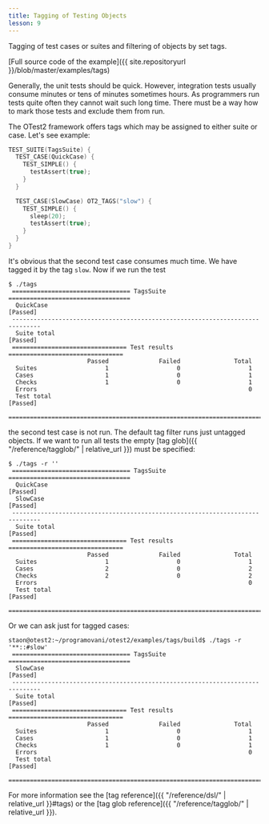 ```yaml
---
title: Tagging of Testing Objects
lesson: 9
---
```

Tagging of test cases or suites and filtering of objects by set tags.

[Full source code of the example]({{ site.repositoryurl }}/blob/master/examples/tags)

Generally, the unit tests should be quick. However, integration tests usually
consume minutes or tens of minutes sometimes hours. As programmers run 
tests quite often they cannot wait such  long time. There must be a way
how to mark those tests and exclude them from run.

The OTest2 framework offers tags which may be assigned to either suite or case.
Let's see example:

```c++
TEST_SUITE(TagsSuite) {
  TEST_CASE(QuickCase) {
    TEST_SIMPLE() {
      testAssert(true);
    }
  }

  TEST_CASE(SlowCase) OT2_TAGS("slow") {
    TEST_SIMPLE() {
      sleep(20);
      testAssert(true);
    }
  }
}
```
It's obvious that the second test case consumes much time. We have tagged it
by the tag `slow`. Now if we run the test
```plaintext
$ ./tags 
 ================================= TagsSuite ==================================
  QuickCase                                                           [Passed]
 ------------------------------------------------------------------------------
  Suite total                                                         [Passed]
 ================================ Test results ================================
                      Passed              Failed               Total
  Suites                   1                   0                   1
  Cases                    1                   0                   1
  Checks                   1                   0                   1
  Errors                                                           0
  Test total                                                          [Passed]
 ==============================================================================
```
the second test case is not run. The default tag filter runs just untagged
objects. If we want to run all tests
the empty [tag glob]({{ "/reference/tagglob/" | relative_url }}) must be specified:
```plaintext
$ ./tags -r '' 
 ================================= TagsSuite ==================================
  QuickCase                                                           [Passed]
  SlowCase                                                            [Passed]
 ------------------------------------------------------------------------------
  Suite total                                                         [Passed]
 ================================ Test results ================================
                      Passed              Failed               Total
  Suites                   1                   0                   1
  Cases                    2                   0                   2
  Checks                   2                   0                   2
  Errors                                                           0
  Test total                                                          [Passed]
 ==============================================================================
```
Or we can ask just for tagged cases:
```plaintext
staon@otest2:~/programovani/otest2/examples/tags/build$ ./tags -r '**::#slow'
 ================================= TagsSuite ==================================
  SlowCase                                                            [Passed]
 ------------------------------------------------------------------------------
  Suite total                                                         [Passed]
 ================================ Test results ================================
                      Passed              Failed               Total
  Suites                   1                   0                   1
  Cases                    1                   0                   1
  Checks                   1                   0                   1
  Errors                                                           0
  Test total                                                          [Passed]
 ==============================================================================
```

For more information see the [tag reference]({{ "/reference/dsl/" | relative_url }}#tags)
or the [tag glob reference]({{ "/reference/tagglob/" | relative_url }}).
